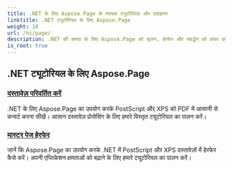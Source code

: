 ```yaml
---
title: .NET के लिए Aspose.Page के व्यापक ट्यूटोरियल और उदाहरण
linktitle: .NET ट्यूटोरियल के लिए Aspose.Page
weight: 10
url: /hi/page/
description: .NET की क्षमता के लिए Aspose.Page को सृजन, हेरफेर और संवर्द्धन को कवर करने वाले ट्यूटोरियल के साथ उजागर करें। बुनियादी बातों से लेकर उन्नत तकनीकों तक आसानी से महारत हासिल करें।
is_root: true
---
```

## .NET ट्यूटोरियल के लिए Aspose.Page 

### [दस्तावेज़ परिवर्तित करें](./convert-document/)
.NET के लिए Aspose.Page का उपयोग करके PostScript और XPS को PDF में आसानी से कन्वर्ट करना सीखें। आसान दस्तावेज़ प्रोसेसिंग के लिए हमारे विस्तृत ट्यूटोरियल का पालन करें।
### [मास्टर पेज हेरफेर](./master-page-manipulation/)
जानें कि Aspose.Page का उपयोग करके .NET में PostScript और XPS दस्तावेज़ों में हेरफेर कैसे करें। अपनी एप्लिकेशन क्षमताओं को बढ़ाने के लिए हमारे ट्यूटोरियल का पालन करें।